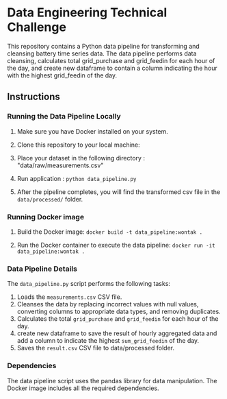 # Data Engineering Technical Challenge

This repository contains a Python data pipeline for transforming and cleansing battery time series data. The data pipeline performs data cleansing, calculates total grid_purchase and grid_feedin for each hour of the day, and create new dataframe to contain a column indicating the hour with the highest grid_feedin of the day.


## Instructions

### Running the Data Pipeline Locally

1. Make sure you have Docker installed on your system.

2. Clone this repository to your local machine:

3. Place your dataset in the following directory :  
"data/raw/measurements.csv"

4. Run application : `python data_pipeline.py`

5. After the pipeline completes, you will find the transformed csv file in the `data/processed/` folder.


### Running Docker image

1. Build the Docker image:
`docker build -t data_pipeline:wontak .`

2. Run the Docker container to execute the data pipeline:
`docker run -it data_pipeline:wontak .`


### Data Pipeline Details

The `data_pipeline.py` script performs the following tasks:

1. Loads the `measurements.csv` CSV file.
2. Cleanses the data by replacing incorrect values with null values, converting columns to appropriate data types, and removing duplicates.
3. Calculates the total `grid_purchase` and `grid_feedin` for each hour of the day.
4. create new dataframe to save the result of hourly aggregated data and add a column to indicate the highest `sum_grid_feedin` of the day.
5. Saves the `result.csv` CSV file to data/processed folder.


### Dependencies

The data pipeline script uses the pandas library for data manipulation. The Docker image includes all the required dependencies.